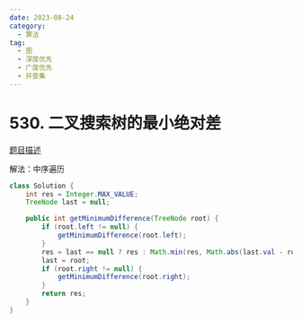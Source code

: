 ```yaml
---
date: 2023-08-24
category: 
  - 算法
tag: 
  - 图
  - 深度优先
  - 广度优先
  - 并查集
---
```


# 530. 二叉搜索树的最小绝对差


<Badge text="简单" type="tip" vertical="middle" />

[题目描述](https://leetcode.cn/problems/minimum-absolute-difference-in-bst/)
 
解法：中序遍历


```java
class Solution {
    int res = Integer.MAX_VALUE;
	TreeNode last = null;

	public int getMinimumDifference(TreeNode root) {
		if (root.left != null) {
			getMinimumDifference(root.left);
		}
		res = last == null ? res : Math.min(res, Math.abs(last.val - root.val));
		last = root;
		if (root.right != null) {
			getMinimumDifference(root.right);
		}
		return res;
	}
}
```





